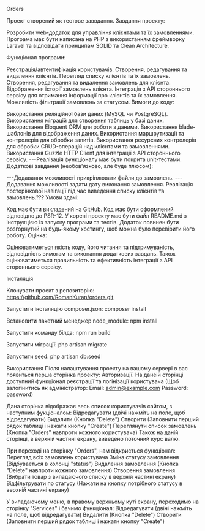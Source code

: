 Orders

Проект створений як тестове заввдання. Завдання проекту:

Розробити web-додаток для управління клієнтами та їх замовленнями. Програма має бути написана на PHP з використанням фреймворку Laravel та відповідати принципам SOLID та Clean Architecture.

Функціонал програми:

Реєстрація/автентифікація користувачів.
Створення, редагування та видалення клієнтів.
Перегляд списку клієнтів та їх замовлень.
Створення, редагування та видалення замовлень для клієнта.
Відображення історії замовлень клієнта.
Інтеграція з API стороннього сервісу для отримання інформації про клієнтів та їх замовлення.
Можливість фільтрації замовлень за статусом.
Вимоги до коду:

Використання реляційної бази даних (MySQL чи PostgreSQL).
Використання міграцій для створення таблиць у базі даних.
Використання Eloquent ORM для роботи з даними.
Використання blade-шаблонів для відображення даних.
Використання маршрутизації та контролерів для обробки запитів.
Використання ресурсних контролерів для обробки CRUD-операцій над клієнтами та замовленнями.
Використання Guzzle HTTP Client для інтеграції з API стороннього сервісу.
---Реалізація функціоналу має бути покрита unit-тестами.
Додаткові завдання (необов'язково, але буде плюсом):

---Додавання можливості прикріплювати файли до замовлень.
---Додавання можливості задати дату виконання замовлення.
Реалізація посторінкової навігації під час виведення списку клієнтів та замовлень.???
Умови здачі:

Код має бути викладений на GitHub.
Код має бути оформлений відповідно до PSR-12.
У корені проекту має бути файл README.md з інструкцією із запуску програми та тестів.
Додаток повинен бути розгорнутий на будь-якому хостингу, щоб можна було перевірити його роботу.
Оцінка:

Оцінюватиметься якість коду, його читання та підтримуваність, відповідність вимогам та виконання додаткових завдань. Також оцінюватиметься правильність та ефективність інтеграції з API стороннього сервісу.









Інсталяція

Клонувати проект з репозиторію: https://github.com/RomanKuran/orders.git

Запустити інсталяцію composer.json: composer install

Встановити пакетний менеджер node_module: npm install

Запустити команду білда: npm run build

Запустити міграції: php artisan migrate

Запустити seed: php artisan db:seed

Використання
Після налаштування проекту на вашому сервері в вас появиться перша сторінка проекту:
Авторизації. На данеій сторінці доступний функціонал реєстрації та логінізації користувача 
(Щоб залогінитись як адміністратор:
Email: admin@example.com
Password: password)

Дана сторінка відображає весь список користувачів сайтом, з наступним фукціоналом:
Відредагувати (двічі нажміть на поле, щоб відредагувати)
Видалити (Кнопка "Delete")
Створити (Заповнити перший рядок таблиці і нажати кнопку "Create")
Переглянути список замовлень (Кнопка "Orders" навпроти кожного користувача)
Також на даній сторінці, в верхній частині екрану, виведено поточний курс валю.

При переході на сторінку "Orders", нам відкриється функціонал:
Перегляд всіх замовлень користувача
Зміна статусу замовлення (Відбувається в колонці "status")
Видалення замовлення (Кнопка "Delete" навпроти кожного замовлення)
Створення замовлення (Вибрати товар з випадаючого списку в верхній частині екрану)
Відфільтрувати по статусу (Нажати на кнопку потрібного статусу в верхній частині екрану)

У випадаючому меню, в правому верхньому куті екрану, переходимо на сторінку "Services" і бачимо функціонал:
Відредагувати (двічі нажміть на поле, щоб відредагувати)
Видалити (Кнопка "Delete")
Створити (Заповнити перший рядок таблиці і нажати кнопку "Create")
